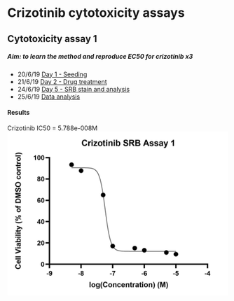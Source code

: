 
# Crizotinib cytotoxicity assays

## Cytotoxicity assay 1

##### Aim: to learn the method and reproduce EC50 for crizotinib x3

* 20/6/19 [Day 1 - Seeding](../Daily_lab_book/LB_19-6-20.md)
* 21/6/19 [Day 2 - Drug treatment](../Daily_lab_book/LB_19-6-21.md)
* 24/6/19 [Day 5 - SRB stain and analysis](../Daily_lab_book/LB_19-6-24.md)
* 25/6/19 [Data analysis](../Daily_lab_book/LB_19-6-25.md)

#### Results
Crizotinib IC50 = 5.788e-008M
![](../Daily_lab_book/Figure_cache/Crizotinib_assay_1.jpg)
